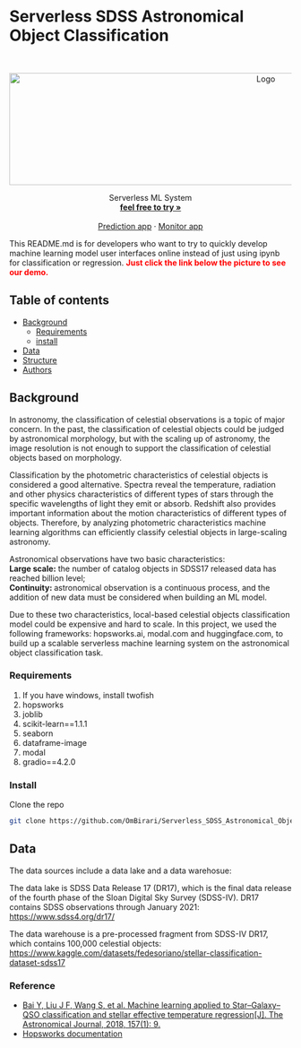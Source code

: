 # Serverless SDSS Astronomical Object Classification


<!-- PROJECT SHIELDS -->
<!-- @import "[TOC]" {cmd="toc" depthFrom=1 depthTo=6 orderedList=false} -->
<!-- PROJECT LOGO -->
<br />

<p align="center">
  <a href="https://huggingface.co/spaces/bokuan/SDSS_star_classificiation">
    <img src="https://github.com/bokuan/Serverless_SDSS_Astronomical_Object_Classification/blob/main/res/logo.jpg" alt="Logo" width="900" height="200">
  </a>

  
  <p align="center">
    Serverless ML System
    <br />
    <a href="https://huggingface.co/spaces/bokuan/SDSS_star_classificiation"><strong>feel free to try »</strong></a>
    <br />
    <br />
    <a href="https://huggingface.co/spaces/bokuan/SDSS_star_classificiation">Prediction app</a>
    ·
    <a href="https://huggingface.co/spaces/bokuan/SDSS_star_classificiation_monitor">Monitor app</a>
    
  </p>

</p>

This README.md is for developers who want to try to quickly develop machine learning model user interfaces online instead of just using ipynb for classification or regression.
<span style="color:red">**Just click the link below the picture to see our demo.**</span>
 
## Table of contents

- [Background](#Background)
  - [Requirements](#Requirements)
  - [install](#install)
- [Data](#Data)
- [Structure](#Structure)
- [Authors](#Authors)

## Background

In astronomy, the classification of celestial observations is a topic of major concern. In the past, the classification of celestial objects could be judged by astronomical morphology, but with the scaling up of astronomy, the image resolution is not enough to support the classification of celestial objects based on morphology. 

Classification by the photometric characteristics of celestial objects is considered a good alternative. Spectra reveal the temperature, radiation and other physics characteristics of different types of stars through the specific wavelengths of light they emit or absorb. Redshift also provides important information about the motion characteristics of different types of objects. Therefore, by analyzing photometric characteristics machine learning algorithms can efficiently classify celestial objects in large-scaling astronomy.

Astronomical observations have two basic characteristics: <br>
<b>Large scale:</b> the number of catalog objects in SDSS17 released data has reached billion level; <br><b>Continuity: </b>astronomical observation is a continuous process, and the addition of new data must be considered when building an ML model. 

Due to these two characteristics, local-based celestial objects classification model could be expensive and hard to scale. In this project, we used the following frameworks: hopsworks.ai, modal.com and huggingface.com, to build up a scalable serverless machine learning system on the astronomical object classification task.


### Requirements
1. If you have windows, install twofish
2. hopsworks
3. joblib
4. scikit-learn==1.1.1
5. seaborn
6. dataframe-image
7. modal
8. gradio==4.2.0

### **Install**
Clone the repo

```sh
git clone https://github.com/OmBirari/Serverless_SDSS_Astronomical_Object_Classification.git
```

## Data 
The data sources include a data lake and a data warehosue:

The data lake is SDSS Data Release 17 (DR17), which is the final data release of the fourth phase of the Sloan Digital Sky Survey (SDSS-IV). DR17 contains SDSS observations through January 2021: https://www.sdss4.org/dr17/

The data warehouse is a pre-processed fragment from SDSS-IV DR17, which contains 100,000 celestial objects: https://www.kaggle.com/datasets/fedesoriano/stellar-classification-dataset-sdss17


### Reference

- [Bai Y, Liu J F, Wang S, et al. Machine learning applied to Star–Galaxy–QSO classification and stellar effective temperature regression[J]. The Astronomical Journal, 2018, 157(1): 9.](https://iopscience.iop.org/article/10.3847/1538-3881/aaf009/meta)
- [Hopsworks documentation](https://docs.hopsworks.ai/3.5/)
